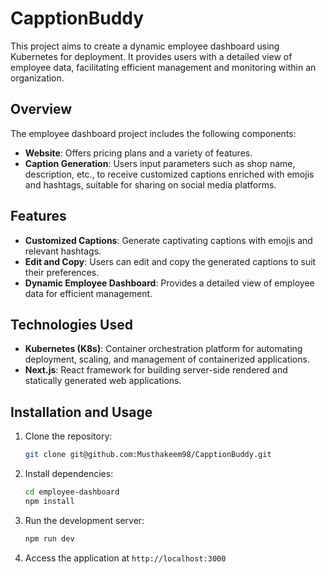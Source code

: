 # CapptionBuddy
This project aims to create a dynamic employee dashboard using Kubernetes for deployment. It provides users with a detailed view of employee data, facilitating efficient management and monitoring within an organization.

## Overview

The employee dashboard project includes the following components:

- **Website**: Offers pricing plans and a variety of features.
- **Caption Generation**: Users input parameters such as shop name, description, etc., to receive customized captions enriched with emojis and hashtags, suitable for sharing on social media platforms.

## Features

- **Customized Captions**: Generate captivating captions with emojis and relevant hashtags.
- **Edit and Copy**: Users can edit and copy the generated captions to suit their preferences.
- **Dynamic Employee Dashboard**: Provides a detailed view of employee data for efficient management.

## Technologies Used

- **Kubernetes (K8s)**: Container orchestration platform for automating deployment, scaling, and management of containerized applications.
- **Next.js**: React framework for building server-side rendered and statically generated web applications.

## Installation and Usage

1. Clone the repository:

   ```bash
   git clone git@github.com:Musthakeem98/CapptionBuddy.git
   ```
2. Install dependencies:
   ```bash
   cd employee-dashboard
   npm install
   ```
3. Run the development server:
   ```bash
   npm run dev
   ```
4. Access the application at ```http://localhost:3000```
